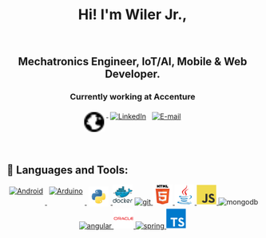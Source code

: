 <h1 align="center">Hi! I'm Wiler Jr.,</h1>
<br/>
<h2 align="center">Mechatronics Engineer, IoT/AI, Mobile & Web Developer.</h2>
<h3 align="center">Currently working at Accenture</h3>

<p align="center">
 <a href="https://github.com/wilerjrxd/" target="_blank" rel="noopener noreferrer"> <img src="https://raw.githubusercontent.com/iconic/open-iconic/master/svg/globe.svg" alt="github" height="40" style="vertical-align:top; margin:4px"> </a>
 <a href="https://linkedin.com/in/wilerjrxd" target="_blank" rel="noopener noreferrer"> <img src="https://cdn.jsdelivr.net/npm/simple-icons@v3/icons/linkedin.svg" alt="LinkedIn" height="40" style="vertical-align:top; margin:4px"></a>
 <a href="mailto:wiler_carmo@hotmail.com"> <img src="https://cdn.jsdelivr.net/npm/simple-icons@v3/icons/gmail.svg" alt="E-mail" height="40" style="vertical-align:top; margin:4px"></a>
</p>

<br />

## 🧰 Languages and Tools:

<p align="center"> <a href="https://android.com/" target="_blank"> <img src="https://upload.wikimedia.org/wikipedia/commons/4/40/Anbox_logo.svg" alt="Android" height="40" style="vertical-align:top; margin:4px"> </a> <a href="https://arduino.cc/" target="_blank"> <img src="https://www.vectorlogo.zone/logos/arduino/arduino-icon.svg" alt="Arduino" height="40" style="vertical-align:top; margin:4px"> </a> <a href="https://www.docker.com/" target="_blank"> </a> <a href="https://python.org/" target="_blank"> <img src="https://raw.githubusercontent.com/github/explore/80688e429a7d4ef2fca1e82350fe8e3517d3494d/topics/python/python.png" alt="Python" height="40" style="vertical-align:top; margin:4px"> </a> <a href="https://www.docker.com/" target="_blank"> </a> <img src="https://raw.githubusercontent.com/devicons/devicon/master/icons/docker/docker-original-wordmark.svg" alt="docker" width="40" height="40"/> </a> <a href="https://git-scm.com/" target="_blank"> <img src="https://www.vectorlogo.zone/logos/git-scm/git-scm-icon.svg" alt="git" width="40" height="40"/> </a> <a href="https://www.w3.org/html/" target="_blank"> <img src="https://raw.githubusercontent.com/devicons/devicon/master/icons/html5/html5-original-wordmark.svg" alt="html5" width="40" height="40"/> </a> <a href="https://www.java.com" target="_blank"> <img src="https://raw.githubusercontent.com/devicons/devicon/master/icons/java/java-original.svg" alt="java" width="40" height="40"/> </a> <a href="https://developer.mozilla.org/en-US/docs/Web/JavaScript" target="_blank"> <img src="https://raw.githubusercontent.com/devicons/devicon/master/icons/javascript/javascript-original.svg" alt="javascript" width="40" height="40"/> </a> <img src="https://upload.wikimedia.org/wikipedia/commons/9/93/MongoDB_Logo.svg" alt="mongodb" width="40" height="40"/> </a> <a href="https://mongodb.com" target="_blank"> <img src="https://upload.wikimedia.org/wikipedia/commons/c/cf/Angular_full_color_logo.svg" alt="angular" width="40" height="40"/> </a> <a href="https://angular.io/" target="_blank"> <img src="https://raw.githubusercontent.com/devicons/devicon/master/icons/oracle/oracle-original.svg" alt="oracle" width="40" height="40"/> <a href="https://spring.io/" target="_blank"> <img src="https://www.vectorlogo.zone/logos/springio/springio-icon.svg" alt="spring" width="40" height="40"/> </a> <a href="https://www.typescriptlang.org/" target="_blank"> <img src="https://raw.githubusercontent.com/devicons/devicon/master/icons/typescript/typescript-original.svg" alt="typescript" width="40" height="40"/>  </p>
</p>
